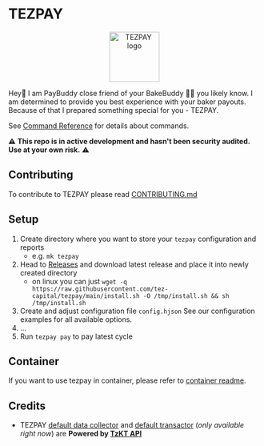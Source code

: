 # TEZPAY
<p align="center"><img width="100" src="https://raw.githubusercontent.com/tez-capital/tezpay/main/assets/logo.png" alt="TEZPAY logo"></p>

Hey👋 I am PayBuddy close friend of your BakeBuddy 👨‍🍳 you likely know. I am determined to provide you best experience with your baker payouts.
Because of that I prepared something special for you - TEZPAY.

See [Command Reference](https://docs.tez.capital/tezpay/reference/) for details about commands. 

⚠️ **This repo is in active development and hasn't been security audited. Use at your own risk.** ⚠️

## Contributing

To contribute to TEZPAY please read [CONTRIBUTING.md](docs/CONTRIBUTING.md)

## Setup

1. Create directory where you want to store your `tezpay` configuration and reports
	- e.g. `mk tezpay`
2. Head to [Releases](https://github.com/mavryk-network/mavpay/releases) and download latest release and place it into newly created directory
	- on linux you can just `wget -q https://raw.githubusercontent.com/tez-capital/tezpay/main/install.sh -O /tmp/install.sh && sh /tmp/install.sh`
3. Create and adjust configuration file `config.hjson`  See our configuration examples for all available options.
4. ...
5. Run `tezpay pay` to pay latest cycle

## Container

If you want to use tezpay in container, please refer to [container readme](container/readme.md).

## Credits

- TEZPAY [default data collector](https://github.com/mavryk-network/mavpay/blob/main/engines/colletor/default.go#L39) and [default transactor](https://github.com/mavryk-network/mavpay/blob/main/engines/transactor/default.go#L39) (*only available right now*) are **Powered by [TzKT API](https://api.tzkt.io/)**
